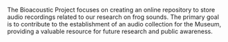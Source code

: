 The Bioacoustic Project focuses on creating an online repository to store audio recordings related to our research on frog sounds. The primary goal is to contribute to the establishment of an audio collection for the Museum, providing a valuable resource for future research and public awareness.
<!---
valentinacastr/valentinacastr is a ✨ special ✨ repository because its `README.md` (this file) appears on your GitHub profile.
You can click the Preview link to take a look at your changes.
--->
